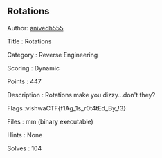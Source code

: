 ## Rotations

Author: <a href="https://github.com/anivedh555">anivedh555</a>

Title : Rotations	

Category : Reverse Engineering

Scoring : Dynamic

Points : 447

Description : Rotations make you dizzy...don't they?

Flags :vishwaCTF{f1Ag_1s_r0t4tEd_By_!3}

Files : mm (binary executable)

Hints : None

Solves : 104
